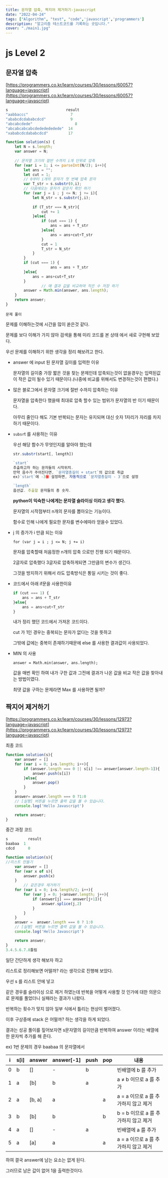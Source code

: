 ```yaml
---
title: 문자열 압축, 짝지어 제거하기-javascript
date: "2022-04-24"
tags: ["Algorithm", "test", "code",'javascript','programmers']
description: "알고리즘 테스트코드를 기록하는 곳입니다."
cover: "./main1.jpg"
---
```


# js Level 2

## 문자열 압축

[https://programmers.co.kr/learn/courses/30/lessons/60057?language=javascript](https://programmers.co.kr/learn/courses/30/lessons/60057?language=javascript)

```javascript
s	                       result
"aabbaccc"	                 7
"ababcdcdababcdcd"	         9
"abcabcdede"	               8
"abcabcabcabcdededededede"	14
"xababcdcdababcdcd"	        17

function solution(s) {
    let N = s.length;
    var answer = N;
    
    // 문자열 크기의 절반 수까지 i개 단위로 압축
    for (var i = 1; i <= parseInt(N/2); i++){
        let ans = "";
        let cut = 1;
        // 0부터 i개의 문자가 첫 번째 압축 문자
        var T_str = s.substr(0,i);
        // 다음에오는 문자가 같은지 확인 하기
        for (var j = i ; j <= N; j += i){
            let N_str = s.substr(j,i);
            
            if (T_str === N_str){
                cut += 1
            }else{
                if (cut === 1) {
                    ans = ans + T_str
                }else{
                    ans = ans+cut+T_str
                }
                cut = 1
                T_str = N_str
            }
        }
        if (cut === 1) {
                    ans = ans + T_str
        }else{
            ans = ans+cut+T_str
        }
				// 매 결과 값을 비교하여 작은 수 저장 하기
        answer = Math.min(answer, ans.length);
    }
    return answer;
}
```

`문제 풀이`

문제를 이해하는것에 시간을 많이 쏟은것 같다.

문제를 보다 이해가 가지 않아 검색을 통해 미리 코드를 본 상태 에서 새로 구현해 보았다.

우선 문제를 이해하기 위한 생각을 정리 해보려고 한다.

- answer 에 input 된 문자열 길이를 입력한 이유
    
    문자열의 길이중 가장 짧은 것을 찾는 문제인데 압축되는것이 없을경우는 입력된값이 작은 값이 될수 있기 때문이다.(나중에 비교를 위해서도 변경하는것이 편했다.)
    
- 많은 블로그에서 문자열 크기에 절반 수까지 압축하는 이유
    
    문자열을 압축한다 했을때 최대로 압축 할수 있는 범위가 문자열의 반 이기 때문이다.
    
    아무리 줄인다 해도 기본 반복되는 문자는 유지되며 대신 숫자 1자리가 자리를 차지하기 때문이다.
    
- `subsr`t 를 사용하는 이유
    
    우선 해당 함수가 무엇인지를 알아야 했는데
    
    ```jsx
    str.substr(start[, length])
    
    `start`
    추출하고자 하는 문자들의 시작위치. 
    만약 음수가 주어진다면, `문자열총길이 + start`의 값으로 취급 
    ex)`start`에 -3을 설정하면, 자동적으로 `문자열총길이 - 3`으로 설정
    
    `length`
    옵션값. 추출할 문자들의 총 숫자.
    ```
    
    **python이 익숙한 나에게는 문자열 슬라이싱 이라고 생각 했다.**
    
    문자열의 시작점부터 n개의 문자를 뽑아오는 기능이다.
    
    함수로 인해 나에게 필요한 문자를 변수에따라 얻을수 있었다.
    
- j 의 증가가 i 만큼 되는 이유
    
    `for (var j = i ; j <= N; j += i)`
    
    문자를 압축할때 처음정한 n개의 압축 으로만 진행 되기 때문이다.
    
    2글자로 압축했다 3글자로 압축하게되면 그만큼의 변수가 생긴다.
    
    그것을 방지하기 위해서 라도 압축방식은 통일 시키는 것이 좋다.
    
- 코드에서 아래 if문을 사용한이유
    
    ```javascript
    if (cut === 1) {
        ans = ans + T_str
    }else{
        ans = ans+cut+T_str
    }
    ```
    
    내가 정리 했던 코드에서 가져온 코드이다.
    
    cut 가 1인 경우는 중복되는 문자가 없다는 것을 뜻하고
    
    그밖에 값에는 중복이 존재하기때문에 else 를 사용한 결과값이 사용되었다.
    
- MIN 의 사용
    
    `answer = Math.min(answer, ans.length);`
    
    값을 매번 확인 하여 내가 구한 값과 그전에 결과가 나온 값을 비교 작은 값을 찾아내는 방법이였다.
    
    최댓 값을 구하는 문제라면 Max 를 사용하면 될까?
    

## 짝지어 제거하기

[https://programmers.co.kr/learn/courses/30/lessons/12973?language=javascript](https://programmers.co.kr/learn/courses/30/lessons/12973?language=javascript)

최종 코드

```jsx
function solution(s){
    var answer = []
    for (var i = 0; i<s.length; i++){
        if (answer.length === 0 || s[i] !== answer[answer.length-1]){
            answer.push(s[i])
        }else{
            answer.pop()
        }
    }
    answer= answer.length === 0 ?1:0
    // [실행] 버튼을 누르면 출력 값을 볼 수 있습니다.
    console.log('Hello Javascript')

    return answer;
}

```

중간 과정 코드

```jsx
s	      result
baabaa	1
cdcd	  0

function solution(s){
//리스트 만들기
    var answer = []
    for (var x of s){
        answer.push(x)
    }
		// 같은경우 제거하기
    for (var i = 0; i<s.length/2; i++){
        for (var j = 0; j<answer.length; j++){
            if (answer[j] === answer[j+1]){
                answer.splice(j,2)
            }
        }            
    }
    answer =  answer.length === 0 ? 1:0
    // [실행] 버튼을 누르면 출력 값을 볼 수 있습니다.
    console.log('Hello Javascript')

    return answer;
}
3.4.5.6.7.8틀림
```

일단 간단하게 생각 해보자 하고

리스트로 정리해보면 어떨까? 라는 생각으로 진행해 보았다.

우선 s 를 리스트 안에 넣고 

같은 경우를 슬라이싱 으로 제거 하였는데 반복을 어떻게 사용할 것 인가에 대한 의문으로 문제를 풀었더니 실패라는 결과가 나왔다.

반복하는 횟수가 맞지 않아 일부 식에서 틀리는 현상이 벌어졌다.

이후 구상중에 stack 은 어떨까? 하는 생각을 하게 되었다.

결과는 성공  풀이를 짚어보자면  s문자열의 길이만큼 반복하여 answer 이라는 배열에 한 문자씩 추가를 해 준다.

ex) 1번 문제의 경우 baabaa 의 문자열에서

 

| i | s[i] | answer | answer[-1] | push | pop | 내용 |
| --- | --- | --- | --- | --- | --- | --- |
| 0 | b | [] | - | b |  | 빈배열에 b 를 추가 |
| 1 | a | [b] | b | a |  | a ≠ b 이므로 a 를 추가 |
| 2 | a | [b, a] | a |  | a | a = a 이므로 a 를 추가하지 않고 제거 |
| 3 | b | [b] | b |  | b | b = b 이므로 a 를 추가하지 않고 제거 |
| 4 | a | [] | - | a |  | 빈배열에 a 를 추가 |
| 5 | a | [a] | a |  | a | a = a 이므로 a 를 추가하지 않고 제거 |

하여 결국 answer에 남는 요소는 없게 된다.

그러므로 남은 값이 없어 1을 출력한것이다.